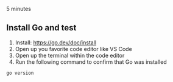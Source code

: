 5 minutes

## Install Go and test

1. Install: https://go.dev/doc/install
2. Open up you favorite code editor like VS Code
3. Open up the terminal within the code editor
4. Run the following command to confirm that Go was installed

```
go version
```